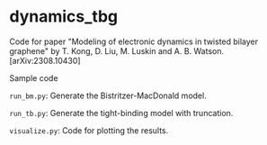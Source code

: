 # dynamics_tbg
Code for paper "Modeling of electronic dynamics in twisted bilayer graphene" by T. Kong, D. Liu, M. Luskin and A. B. Watson. [arXiv:2308.10430]

Sample code

`run_bm.py`: Generate the Bistritzer-MacDonald model.

`run_tb.py`: Generate the tight-binding model with truncation.

`visualize.py`: Code for plotting the results.
